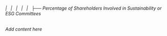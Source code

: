 ###### |   |   |   |   |   ├── Percentage of Shareholders Involved in Sustainability or ESG Committees

*Add content here*
